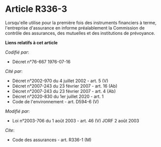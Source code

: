 # Article R336-3

Lorsqu'elle utilise pour la première fois des instruments financiers à terme, l'entreprise d'assurance en informe
préalablement la Commission de contrôle des assurances, des mutuelles et des institutions de prévoyance.

**Liens relatifs à cet article**

_Codifié par_:

  - Décret n°76-667 1976-07-16

_Cité par_:

  - Décret n°2002-970 du 4 juillet 2002 - art. 5 (V)
  - Décret  n°2007-243 du 23 février 2007 - art. 16 (Ab)
  - Décret  n°2007-243 du 23 février 2007 - art. 4 (Ab)
  - Décret n°2020-830 du 1er juillet 2020 - art. 1
  - Code de l'environnement - art. D594-6 (V)

_Modifié par_:

  - Loi n°2003-706 du 1 août 2003 - art. 46 (V) JORF 2 août 2003

_Cite_:

  - Code des assurances - art. R336-1 (M)
